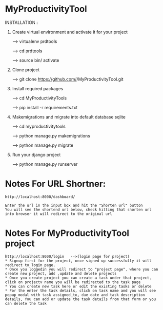 # MyProductivityTool
INSTALLATION :

1. Create virtual environment and activate it for your project

    --> virtualenv prdtools

    --> cd prdtools

    --> source bin/ activate

2. Clone project

    --> git clone https://github.com/<your github username>/MyProductivityTool.git

3. Install required packages

    --> cd MyProductivityTools

    --> pip install -r requirements.txt

4. Makemigrations and migrate into default database sqlite

    --> cd myproductivitytools

    --> python manage.py makemigrations

    --> python manage.py migrate

5. Run your django project

    --> python manage.py runserver

# Notes For URL Shortner:

    http://localhost:8000/dashboard/

    Enter the url in the input box and hit the "Shorten url" button
    You will see the shortend url below, check hitting that shorten url into browser it will redirect to the original url

# Notes For MyProductivityTool project

    http://localhost:8000/login   -->(login page for project)
    * Signup first for the project, once signed up successfully it will redirect to login page.
    * Once you loggedin you will redirect to "project page", where you can create new project, add ,update and delete projects
    * Once you create project you can create a task under that project, click on projectv name you will be redirected to the task page
    * You can create new task here or edit the existing tasks or delete
    * For the enter the task details, click on task name and you will see popup modal with task assigned_to, due date and task description details, You can add or update the task details from that form or you can delete the task
